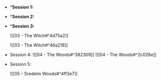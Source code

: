 * ***Session 1:**

* ***Session 2:** 

* ***Session 3:** 

	![[03 - The Witch#^4d75a2]] 

	![[03 - The Witch#^46a218]]

* Session 4: 
  ![[04 - The Woods#^382309]]
  ![[04 - The Woods#^2c026e]]
* Session 5: 

	 ![[05 - Sredelm Woods#^4ff3e7]]
	 